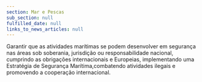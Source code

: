 ```yaml
---
section: Mar e Pescas
sub_section: null
fulfilled_date: null
links_to_news_articles: null
---
```


Garantir que as atividades marítimas se podem desenvolver em segurança nas áreas sob soberania, jurisdição ou responsabilidade nacional, cumprindo as obrigações internacionais e Europeias, implementando uma Estratégia de Segurança Marítima,combatendo atividades ilegais e promovendo a cooperação internacional.